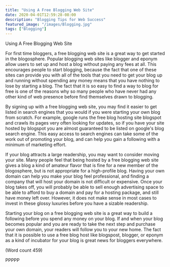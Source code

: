 ```yaml
---
title: "Using A Free Blogging Web Site"
date: 2020-04-01T12:59:28-08:00
description: "Blogging Tips for Web Success"
featured_image: "/images/Blogging.jpg"
tags: ["Blogging"]
---
```


Using A Free Blogging Web Site

For first time bloggers, a free blogging web site is a
great way to get started in the blogosphere. Popular
blogging web sites like blogger and eponym allow users
to set up and host a blog without paying any fees at all.
This encourages people to start blogging, because the
fact that one of these sites can provide you with all of
the tools that you need to get your blog up and running
without spending any money means that you have
nothing to lose by starting a blog. The fact that it is so
easy to find a way to blog for free is one of the reasons
why so many people who have never had any other kind
of web presence before find themselves drawn to
blogging. 

By signing up with a free blogging web site, you may
find it easier to get listed in search engines that you
would if you were starting your own blog from scratch.
For example, google runs the free blog hosting site
blogspot and crawls its pages very often looking for
updates, so if you have your site hosted by blogspot you
are almost guaranteed to be listed on google's blog
search engine. This easy access to search engines can
take some of the work out of promoting your blog, and
can help you gain a following with a minimum of
marketing effort. 

If your blog attracts a large readership, you may want to
consider moving your site. Many people feel that being
hosted by a free blogging web site gives a blog a kind of
amateur flavor that is fine for a new member of the
blogosphere, but is not appropriate for a high-profile
blog. Having your own domain can help you make your
blog feel professional, and finding a company that will
host your domain is not difficult or expensive. Once
your blog takes off, you will probably be able to sell
enough advertising space to be able to afford to buy a
domain and pay for a hosting package, and still have
money left over. However, it does not make sense in
most cases to invest in these glossy luxuries before you
have a sizable readership. 

Starting your blog on a free blogging web site is a great
way to build a following before you spend any money
on your blog. If and when your blog becomes popular
and you are ready to take the next step and purchase
your own domain, your readers will follow you to your
new home. The fact that it is possible to use a free blog
host like blogspost, blogger, or eponym as a kind of
incubator for your blog is great news for bloggers
everywhere.

(Word count 459)

PPPPP
